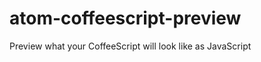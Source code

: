 atom-coffeescript-preview
=========================

Preview what your CoffeeScript will look like as JavaScript
